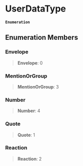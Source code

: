 # UserDataType

**`Enumeration`**

## Enumeration Members

### Envelope

> **Envelope**: 0

### MentionOrGroup

> **MentionOrGroup**: 3

### Number

> **Number**: 4

### Quote

> **Quote**: 1

### Reaction

> **Reaction**: 2
